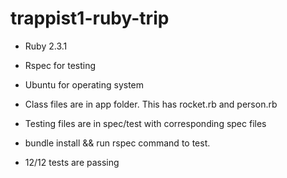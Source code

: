 # trappist1-ruby-trip

 - Ruby 2.3.1
 - Rspec for testing
 - Ubuntu for operating system

 - Class files are in app folder. This has rocket.rb and person.rb 
 - Testing files are in spec/test with corresponding spec files

 - bundle install && run rspec command to test.
 - 12/12 tests are passing 
